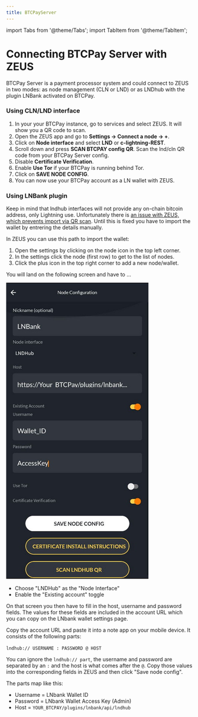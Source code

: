 ```yaml
---
title: BTCPayServer
---
```


import Tabs from '@theme/Tabs';
import TabItem from '@theme/TabItem';

# Connecting BTCPay Server with ZEUS

BTCPay Server is a payment processor system and could connect to ZEUS in two modes: as node management (CLN or LND) or as LNDhub with the plugin LNBank activated on BTCPay.

### Using CLN/LND interface

1. In your your BTCPay instance, go to services and select ZEUS. It will show you a QR code to scan.
2. Open the ZEUS app and go to **Settings -> Connect a node -> +**.
3. Click on **Node interface** and select **LND** or **c-lightning-REST**.
4. Scroll down and press **SCAN BTCPAY config QR**. Scan the lnd/cln QR code from your BTCPay Server config.
5. Disable **Certificate Verification**.
6. Enable **Use Tor** if your BTCPay is running behind Tor.
7. Click on **SAVE NODE CONFIG**.
8. You can now use your BTCPay account as a LN wallet with ZEUS.

### Using LNBank plugin

Keep in mind that lndhub interfaces will not provide any on-chain bitcoin address, only Lightning use.
Unfortunately there is [an issue with ZEUS, which prevents import via QR scan](https://github.com/ZeusLN/zeus/issues/1081). Until this is fixed you have to import the wallet by entrering the details manually.

In ZEUS you can use this path to import the wallet:
1. Open the settings by clicking on the node icon in the top left corner.
2. In the settings click the node (first row) to get to the list of nodes.
3. Click the plus icon in the top right corner to add a new node/wallet.

You will land on the following screen and have to …

![btcpay-lnbank](../../../static/img/zeus-lnbank.jpg)

- Choose "LNDHub" as the "Node Interface"
- Enable the "Existing account" toggle

On that screen you then have to fill in the host, username and password fields. The values for these fields are included in the account URL which you can copy on the LNbank wallet settings page.

Copy the account URL and paste it into a note app on your mobile device. It consists of the following parts:

```lndhub:// USERNAME : PASSWORD @ HOST```

You can ignore the ```lndhub:// part```, the username and password are separated by an ```:``` and the host is what comes after the ```@```. Copy those values into the corresponding fields in ZEUS and then click "Save node config".

The parts map like this:

- Username = LNbank Wallet ID
- Password = LNbank Wallet Access Key (Admin)
- Host = ```YOUR_BTCPAY/plugins/lnbank/api/lndhub```